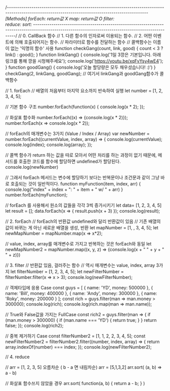 /*---------------------------------------------------------------------------------------------------------------------------------------------------
[Methods]
forEach: return값 X
map:     return값 O
filter:  
reduce:
sort:
---------------------------------------------------------------------------------------------------------------------------------------------------*/
// 0. CallBack 함수
// 1. 다른 함수의 인자로써 이용되는 함수.
// 2. 어떤 이벤트에 의해 호출되어지는 함수.
// 파라미터로 함수를 전달하는 함수
// 콜백함수는 이름이 없는 '익명의 함수' 사용
function checkGang(count, link, good) {
    count < 3 ? link() : good();
  }
  function linkGang() {
    console.log('1일 3깡은 기본입니다. 아래 링크를 통해 깡을 시청해주세요');
    console.log('https://youtu.be/xqFvYsy4wE4');
  }
  function goodGang() {
    console.log('오늘 할당량은 모두 채우셨습니다! :)')
  }
  checkGang(2, linkGang, goodGang);  // 여기서 linkGang과 goodGang함수가 콜백함수

  

  

// 1. forEach
// 배열의 처음부터 마지막 요소까지 반속하여 실행
let number = [1, 2, 3, 4, 5];

// 기본 함수 구조
number.forEach(function(x) {
    console.log(x * 2);
});

// 화살표 함수화
number.forEach((x) => {console.log(x * 2)});
number.forEach(x => console.log(x * 2)); 

// forEach의 매개변수는 3가지 (Value / Index / Array)
var newNumber = number.forEach((currentValue, index, array) => { 
  console.log(currentValue);
  console.log(index);
  console.log(array);
});

// 콜백 함수가 return 하는 값을 따로 모아서 어떤 처리를 하는 과정이 없기 때문에, 메서드를 호출한 코드를 함수에 할당하면 undefined가 할당된다.
console.log(newNumber)

// 그래서 forEach 메서드는 변수에 할당하기 보다는 반복문이나 조건문과 같이 그냥 바로 호출되는 것이 일반적이다.
function myFunction(item, index, arr) {
    console.log("index" + index + ": " + item + " w/ " + arr)
}
number.forEach(myFunction);

// forEach 를 사용해서 원소의 값들을 각각 3씩 증가시키기
let data= [1, 2, 3, 4, 5]
let result = [];
data.forEach(x => { result.push(x + 3) });
console.log(result);





// 2. forEach
// forEach의 반환값 undefined와 달리 반환값이 있음
// 기존 배열의 값이 바뀌는 게 아닌 새로운 배열을 생성, 반환
let mapNumber = [1, , 3, 4, 5];
let newMapNumber = mapNumber.map(x => x*2);

// value, index, array를 매개변수로 가지고 반복하는 것은 forEach와 동일
let newMapNumber2 = mapNumber.map((x, y, z) => {console.log(x + " " + y + " " + z)})





// 3. filter
// 반환값 있음, 걸러주는 함수
// 역시 매개변수는 value, index, array 3가지
let filterNumber = [1, 2, 3, 4, 5];
let newFilterNumber = filterNumber.filter(x => x > 3);
console.log(newFilterNumber);

// 객체타입에 응용 Case
const guys = [
    { name: 'YD', money: 500000 },
    { name: 'Bill', money: 400000 },
    { name: 'Andy', money: 300000 },
    { name: 'Roky', money: 200000 }
];
const rich = guys.filter(man => man.money > 300000);
console.log(rich);
console.log(rich.map(man => man.name));

// True와 False값을 가지는 FullCase
const rich2 = guys.filter(man => {
    if (man.money > 300000) {
        if (man.name === 'YD') {
            return true;
        }
    }
    return false;
});
console.log(rich2);

// 중복 제거하기 Case
const filterNumber2 = [1, 1, 2, 2, 3, 4, 5];
const newFilterNumber2 = filterNumber2.filter((number, index, array) => {
    return array.indexOf(number) === index;
});
console.log(newFilterNumber2);





// 4. reduce










// arr = [1, 2, 3, 5] 오름차순 ( b - a 면 내림차순)
arr = [5,1,3,2]
arr.sort( (a, b) => a - b)    

// 화살표 함수쓰지 않았을 경우
arr.sort( function(a, b) { return a - b; } )
